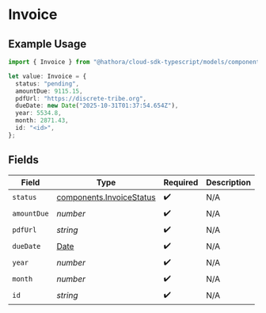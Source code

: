 # Invoice

## Example Usage

```typescript
import { Invoice } from "@hathora/cloud-sdk-typescript/models/components";

let value: Invoice = {
  status: "pending",
  amountDue: 9115.15,
  pdfUrl: "https://discrete-tribe.org",
  dueDate: new Date("2025-10-31T01:37:54.654Z"),
  year: 5534.8,
  month: 2871.43,
  id: "<id>",
};
```

## Fields

| Field                                                                                         | Type                                                                                          | Required                                                                                      | Description                                                                                   |
| --------------------------------------------------------------------------------------------- | --------------------------------------------------------------------------------------------- | --------------------------------------------------------------------------------------------- | --------------------------------------------------------------------------------------------- |
| `status`                                                                                      | [components.InvoiceStatus](../../models/components/invoicestatus.md)                          | :heavy_check_mark:                                                                            | N/A                                                                                           |
| `amountDue`                                                                                   | *number*                                                                                      | :heavy_check_mark:                                                                            | N/A                                                                                           |
| `pdfUrl`                                                                                      | *string*                                                                                      | :heavy_check_mark:                                                                            | N/A                                                                                           |
| `dueDate`                                                                                     | [Date](https://developer.mozilla.org/en-US/docs/Web/JavaScript/Reference/Global_Objects/Date) | :heavy_check_mark:                                                                            | N/A                                                                                           |
| `year`                                                                                        | *number*                                                                                      | :heavy_check_mark:                                                                            | N/A                                                                                           |
| `month`                                                                                       | *number*                                                                                      | :heavy_check_mark:                                                                            | N/A                                                                                           |
| `id`                                                                                          | *string*                                                                                      | :heavy_check_mark:                                                                            | N/A                                                                                           |